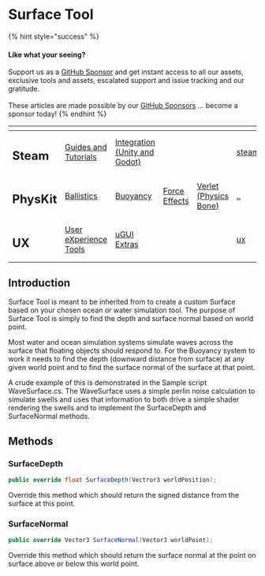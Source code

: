 # Surface Tool

{% hint style="success" %}
#### Like what your seeing?

Support us as a [GitHub Sponsor](../../../become-a-sponsor/) and get instant access to all our assets, exclusive tools and assets, escalated support and issue tracking and our gratitude.\
\
These articles are made possible by our [GitHub Sponsors](../../../become-a-sponsor/) ... become a sponsor today!
{% endhint %}

<table data-view="cards"><thead><tr><th></th><th></th><th></th><th></th><th></th><th data-hidden data-card-target data-type="content-ref"></th><th data-hidden data-card-cover data-type="files"></th></tr></thead><tbody><tr><td><h2>Steam</h2></td><td><a href="../../../company/steam/">Guides and Tutorials</a></td><td><a href="../../steamworks/">Integration (Unity and Godot)</a></td><td></td><td></td><td><a href="../../../company/steam/">steam</a></td><td><a href="../../../.gitbook/assets/Steamworks Card.png">Steamworks Card.png</a></td></tr><tr><td><h2>PhysKit</h2></td><td><a href="../learning/sample-scenes/fantasy-style-ballistic-simulation.md">Ballistics</a></td><td><a href="../learning/sample-scenes/1-buoyancy-example.md">Buoyancy</a></td><td><a href="../learning/sample-scenes/1-force-effect-fields.md">Force Effects</a></td><td><a href="../learning/sample-scenes/2-verlet-spring-skinned-mesh.md">Verlet (Physics Bone)</a></td><td><a href="../">..</a></td><td><a href="../../../.gitbook/assets/PhysKit Card.png">PhysKit Card.png</a></td></tr><tr><td><h2>UX</h2></td><td><a href="../../ux/learning/core-concepts/">User eXperience Tools</a></td><td><a href="../../ux/learning/ugui-extras/">uGUI Extras</a></td><td></td><td></td><td><a href="../../ux/">ux</a></td><td><a href="../../../.gitbook/assets/Splash Screen (1).png">Splash Screen (1).png</a></td></tr></tbody></table>

## Introduction

Surface Tool is meant to be inherited from to create a custom Surface based on your chosen ocean or water simulation tool. The purpose of Surface Tool is simply to find the depth and surface normal based on world point.

Most water and ocean simulation systems simulate waves across the surface that floating objects should respond to. For the Buoyancy system to work it needs to find the depth (downward distance from surface) at any given world point and to find the surface normal of the surface at that point.

A crude example of this is demonstrated in the Sample script WaveSurface.cs. The WaveSurface uses a simple perlin noise calculation to simulate swells and uses that information to both drive a simple shader rendering the swells and to implement the SurfaceDepth and SurfaceNormal methods.

## Methods

### SurfaceDepth

```csharp
public override float SurfaceDepth(Vectror3 worldPosition);
```

Override this method which should return the signed distance from the surface at this point.

### SurfaceNormal

```csharp
public override Vector3 SurfaceNormal(Vector3 worldPoint);
```

Override this method which should return the surface normal at the point on surface above or below this world point.&#x20;
